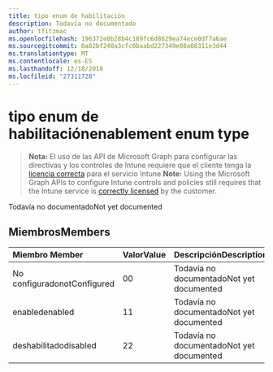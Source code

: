```yaml
---
title: tipo enum de habilitación
description: Todavía no documentado
author: tfitzmac
ms.openlocfilehash: 196372e0b28b4c189fc6d8629ea74ece0df7a6ae
ms.sourcegitcommit: 6a82bf240a3cfc0baabd227349e08a08311e3d44
ms.translationtype: MT
ms.contentlocale: es-ES
ms.lasthandoff: 12/18/2018
ms.locfileid: "27311728"
---
```

# <a name="enablement-enum-type"></a><span data-ttu-id="c63ea-103">tipo enum de habilitación</span><span class="sxs-lookup"><span data-stu-id="c63ea-103">enablement enum type</span></span>

> <span data-ttu-id="c63ea-104">**Nota:** El uso de las API de Microsoft Graph para configurar las directivas y los controles de Intune requiere que el cliente tenga la [licencia correcta](https://go.microsoft.com/fwlink/?linkid=839381) para el servicio Intune.</span><span class="sxs-lookup"><span data-stu-id="c63ea-104">**Note:** Using the Microsoft Graph APIs to configure Intune controls and policies still requires that the Intune service is [correctly licensed](https://go.microsoft.com/fwlink/?linkid=839381) by the customer.</span></span>

<span data-ttu-id="c63ea-105">Todavía no documentado</span><span class="sxs-lookup"><span data-stu-id="c63ea-105">Not yet documented</span></span>
## <a name="members"></a><span data-ttu-id="c63ea-106">Miembros</span><span class="sxs-lookup"><span data-stu-id="c63ea-106">Members</span></span>
|<span data-ttu-id="c63ea-107">Miembro	</span><span class="sxs-lookup"><span data-stu-id="c63ea-107">Member</span></span>|<span data-ttu-id="c63ea-108">Valor</span><span class="sxs-lookup"><span data-stu-id="c63ea-108">Value</span></span>|<span data-ttu-id="c63ea-109">Descripción</span><span class="sxs-lookup"><span data-stu-id="c63ea-109">Description</span></span>|
|:---|:---|:---|
|<span data-ttu-id="c63ea-110">No configurado</span><span class="sxs-lookup"><span data-stu-id="c63ea-110">notConfigured</span></span>|<span data-ttu-id="c63ea-111">0</span><span class="sxs-lookup"><span data-stu-id="c63ea-111">0</span></span>|<span data-ttu-id="c63ea-112">Todavía no documentado</span><span class="sxs-lookup"><span data-stu-id="c63ea-112">Not yet documented</span></span>|
|<span data-ttu-id="c63ea-113">enabled</span><span class="sxs-lookup"><span data-stu-id="c63ea-113">enabled</span></span>|<span data-ttu-id="c63ea-114">1</span><span class="sxs-lookup"><span data-stu-id="c63ea-114">1</span></span>|<span data-ttu-id="c63ea-115">Todavía no documentado</span><span class="sxs-lookup"><span data-stu-id="c63ea-115">Not yet documented</span></span>|
|<span data-ttu-id="c63ea-116">deshabilitado</span><span class="sxs-lookup"><span data-stu-id="c63ea-116">disabled</span></span>|<span data-ttu-id="c63ea-117">2</span><span class="sxs-lookup"><span data-stu-id="c63ea-117">2</span></span>|<span data-ttu-id="c63ea-118">Todavía no documentado</span><span class="sxs-lookup"><span data-stu-id="c63ea-118">Not yet documented</span></span>|



